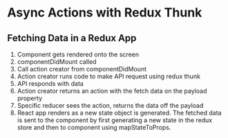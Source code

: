 # Async Actions with Redux Thunk

## Fetching Data in a Redux App

1. Component gets rendered onto the screen
2. componentDidMount called
3. Call action creator from componentDidMount
4. Action creator runs code to make API request using redux thunk
5. API responds with data
6. Action creator returns an action with the fetch data on the payload property
7. Specific reducer sees the action, returns the data off the payload
8. React app renders as a new state object is generated. The fetched data is sent to the component by first generating a new state in the redux store and then to component using mapStateToProps.
